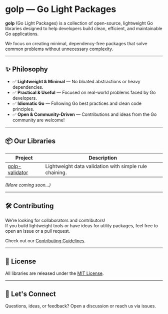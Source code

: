 # golp — Go Light Packages  

**golp** (Go Light Packages) is a collection of open-source, lightweight Go libraries designed to help developers build clean, efficient, and maintainable Go applications.  

We focus on creating minimal, dependency-free packages that solve common problems without unnecessary complexity.  

---

## ✨ Philosophy  
- ✅ **Lightweight & Minimal** — No bloated abstractions or heavy dependencies.  
- ✅ **Practical & Useful** — Focused on real-world problems faced by Go developers.  
- ✅ **Idiomatic Go** — Following Go best practices and clean code principles.  
- ✅ **Open & Community-Driven** — Contributions and ideas from the Go community are welcome!  

---

## 📦 Our Libraries  
| Project | Description |  
|---|---|  
| [golp-validator](https://github.com/golp/golp-validator) | Lightweight data validation with simple rule chaining. |  

*(More coming soon...)*  

---

## 🛠️ Contributing  
We’re looking for collaborators and contributors!  
If you build lightweight tools or have ideas for utility packages, feel free to open an issue or a pull request.  

Check out our [Contributing Guidelines](https://github.com/golp/.github/blob/main/CONTRIBUTING.md).  

---

## 📄 License  
All libraries are released under the [MIT License](https://opensource.org/licenses/MIT).  

---

## 💬 Let's Connect  
Questions, ideas, or feedback? Open a discussion or reach us via issues.  
